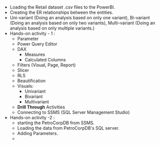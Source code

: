 - Loading the Retail dataset .csv files to the PowerBI.
- Creating the ER relationships between the entities.
- Uni-variant (Doing an analysis based on only one variant), Bi-variant (Doing an analysis based on only two variants), Multi-variant (Doing an analysis based on only multiple variants.)
- Hands-on activity - 1 :
	- Parameter
	- Power Query Editor
	- DAX
		- Measures
		- Calculated Columns
	- Filters (Visual, Page, Report)
	- Slicer
	- RLS
	- Beautification
	- Visuals:
		- Univariant
		- Bivariant
		- Multivariant
	- **Drill Through** Activities
	- Connecting to SSMS (SQL Server Management Studio)
- Hands-on activity -2 :
	- starting the PetroCorpDB from SSMS.
	- Loading the data from PetroCorpDB's SQL server.
	- Adding Parameters.
	- 